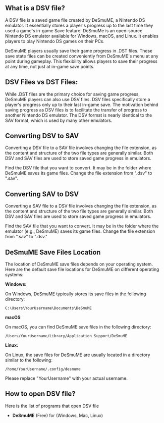 ## What is a DSV file?

A DSV file is a saved game file created by DeSmuME, a Nintendo DS emulator. It essentially stores a player's progress up to the last time they used a game's in-game Save feature. DeSmuMe is an open-source Nintendo DS emulator available for Windows, macOS, and Linux. It enables players to play Nintendo DS games on their PCs.

DeSmuME players usually save their game progress in .DST files. These save state files can be created conveniently from DeSmuME's menu at any point during gameplay. This flexibility allows players to save their progress at any time, not just at in-game save points.

## DSV Files vs DST Files:

While .DST files are the primary choice for saving game progress, DeSmuME players can also use DSV files. DSV files specifically store a player's progress only up to their last in-game save. The motivation behind saving progress as DSV files is to facilitate the transfer of progress to another Nintendo DS emulator. The DSV format is nearly identical to the SAV format, which is used by many other emulators.

## Converting DSV to SAV

Converting a DSV file to a SAV file involves changing the file extension, as the content and structure of the two file types are generally similar. Both DSV and SAV files are used to store saved game progress in emulators.

Find the DSV file that you want to convert. It may be in the folder where DeSmuME saves its game files. Change the file extension from ".dsv" to ".sav". 

## Converting SAV to DSV

Converting a SAV file to a DSV file involves changing the file extension, as the content and structure of the two file types are generally similar. Both DSV and SAV files are used to store saved game progress in emulators.

Find the SAV file that you want to convert. It may be in the folder where the emulator (e.g., DeSmuME) saves its game files. Change the file extension from ".sav" to ".dsv."

## DeSmuME Save Files Location

The location of DeSmuME save files depends on your operating system. Here are the default save file locations for DeSmuME on different operating systems:

**Windows:**

On Windows, DeSmuME typically stores its save files in the following directory:

```
C:\Users\YourUsername\Documents\DeSmuME
```

**macOS**

On macOS, you can find DeSmuME save files in the following directory:

```
/Users/YourUsername/Library/Application Support/DeSmuME
```

**Linux:**

On Linux, the save files for DeSmuME are usually located in a directory similar to the following:

```
/home/YourUsername/.config/desmume
```

Please replace "YourUsername" with your actual username.

## How to open DSV file?

Here is the list of programs that open DSV file

- **DeSmuME** (Free) for (Windows, Mac, Linux)

